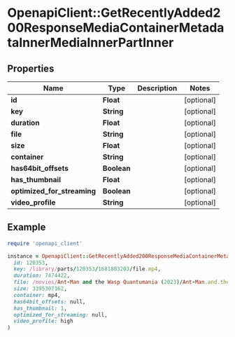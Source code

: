 # OpenapiClient::GetRecentlyAdded200ResponseMediaContainerMetadataInnerMediaInnerPartInner

## Properties

| Name | Type | Description | Notes |
| ---- | ---- | ----------- | ----- |
| **id** | **Float** |  | [optional] |
| **key** | **String** |  | [optional] |
| **duration** | **Float** |  | [optional] |
| **file** | **String** |  | [optional] |
| **size** | **Float** |  | [optional] |
| **container** | **String** |  | [optional] |
| **has64bit_offsets** | **Boolean** |  | [optional] |
| **has_thumbnail** | **Float** |  | [optional] |
| **optimized_for_streaming** | **Boolean** |  | [optional] |
| **video_profile** | **String** |  | [optional] |

## Example

```ruby
require 'openapi_client'

instance = OpenapiClient::GetRecentlyAdded200ResponseMediaContainerMetadataInnerMediaInnerPartInner.new(
  id: 120353,
  key: /library/parts/120353/1681803203/file.mp4,
  duration: 7474422,
  file: /movies/Ant-Man and the Wasp Quantumania (2023)/Ant-Man.and.the.Wasp.Quantumania.2023.1080p.mp4,
  size: 3395307162,
  container: mp4,
  has64bit_offsets: null,
  has_thumbnail: 1,
  optimized_for_streaming: null,
  video_profile: high
)
```

